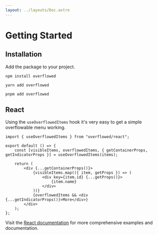 ```yaml
---
layout: ../layouts/Doc.astro
---
```


# Getting Started

## Installation

Add the package to your project.

```shell
npm install overflowed
```

```shell
yarn add overflowed
```

```shell
pnpm add overflowed
```

## React

Using the `useOverflowedItems` hook it's very easy to get a simple overflowable menu working.

```tsx
import { useOverflowedItems } from "overflowed/react";

export default () => {
	const [visibleItems, overflowedItems, { getContainerProps, getIndicatorProps }] = useOverflowedItems(items);

	return (
		<div {...getContainerProps()}>
			{visibleItems.map(({ item, getProps }) => (
				<div key={item.id} {...getProps()}>
					{item.name}
				</div>
			))}
			{overflowedItems && <div {...getIndicatorProps()}>More</div>}
		</div>
	);
};
```

Visit the [React documentation](./react) for more comprehensive examples and documentation.
